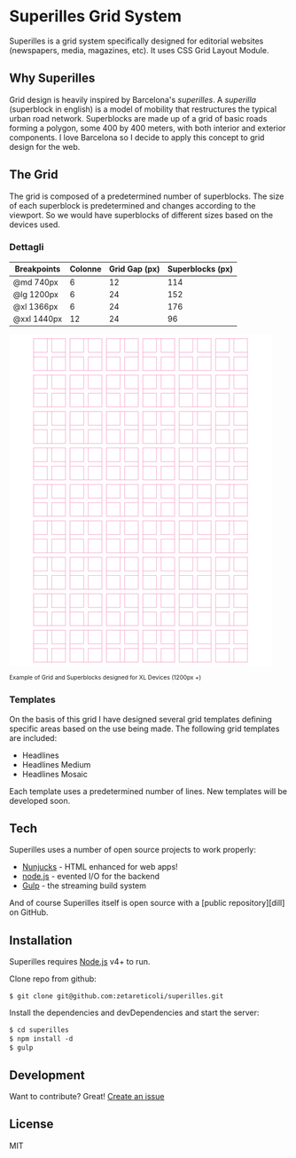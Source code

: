 # Superilles Grid System

Superilles is a grid system specifically designed for editorial websites (newspapers, media, magazines, etc). It uses CSS Grid Layout Module.

## Why Superilles
Grid design is heavily inspired by Barcelona's _superilles_. A _superilla_ (superblock in english) is a model of mobility that restructures the typical urban road network. Superblocks are made up of a grid of basic roads forming a polygon, some 400 by 400 meters, with both interior and exterior components. I love Barcelona so I decide to apply this concept to grid design for the web.

## The Grid
The grid is composed of a predetermined number of superblocks. The size of each superblock is predetermined and changes according to the viewport. So we would have superblocks of different sizes based on the devices used. 

### Dettagli

| Breakpoints | Colonne  | Grid Gap (px)  | Superblocks (px) | 
|---|---|---|---|
| @md 740px | 6  | 12 | 114 |
| @lg 1200px | 6  | 24 | 152 |
| @xl 1366px | 6  | 24 | 176 |
| @xxl 1440px | 12  | 24 | 96 |

<img src="https://github.com/zetareticoli/superilles/blob/master/assets/images/superilles-grid@xl.png?raw=true" alt="Superilles Grid">
<p style="font-size: 75%">Example of Grid and Superblocks designed for XL Devices (1200px +)</p>

### Templates
On the basis of this grid I have designed several grid templates defining specific areas based on the use being made.
The following grid templates are included:
- Headlines
- Headlines Medium
- Headlines Mosaic

Each template uses a predetermined number of lines. New templates will be developed soon.

## Tech
Superilles uses a number of open source projects to work properly:
* [Nunjucks](https://mozilla.github.io/nunjucks/templating.html) - HTML enhanced for web apps!
* [node.js](https://nodejs.org/)  - evented I/O for the backend
* [Gulp](https://gulpjs.com)  - the streaming build system

And of course Superilles itself is open source with a [public repository][dill]
 on GitHub.

## Installation

Superilles requires [Node.js](https://nodejs.org/) v4+ to run.

Clone repo from github:
```
$ git clone git@github.com:zetareticoli/superilles.git
```

Install the dependencies and devDependencies and start the server:
```
$ cd superilles
$ npm install -d
$ gulp
```

## Development
Want to contribute? Great! [Create an issue](https://github.com/zetareticoli/superilles/issues/new)

## License
MIT
